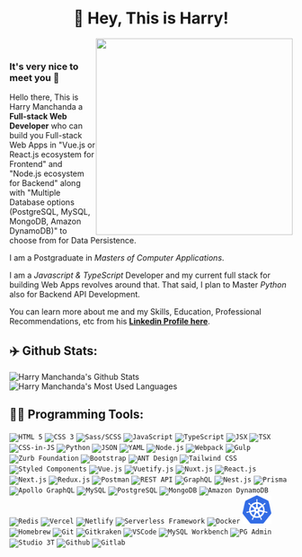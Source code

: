 <h1 align="center">🤘 Hey, This is Harry!</h1>

<img align="right" src="https://firebasestorage.googleapis.com/v0/b/harry-manchanda.appspot.com/o/code.png?alt=media&token=88024a0c-d1c0-4ab6-aabf-894a76b51083" height="350" width="350">

<p>&nbsp;</p>

### It's very nice to meet you 🙌

Hello there, This is Harry Manchanda a **Full-stack Web Developer** who can build you Full-stack Web Apps in "Vue.js or React.js ecosystem for Frontend" and "Node.js ecosystem for Backend" along with "Multiple Database options (PostgreSQL, MySQL, MongoDB, Amazon DynamoDB)" to choose from for Data Persistence.

I am a Postgraduate in _Masters of Computer Applications_.

I am a _Javascript & TypeScript_ Developer and my current full stack for building Web Apps revolves around that. That said, I plan to Master _Python_ also for Backend API Development.

You can learn more about me and my Skills, Education, Professional Recommendations, etc from his [**Linkedin Profile here**](https://www.linkedin.com/in/harrymanchanda/).

<h2>✈️ Github Stats:</h2>

![Harry Manchanda's Github Stats](https://github-readme-stats.vercel.app/api?username=IamManchanda&count_private=true&include_all_commits=true&show_icons=true&hide=contribs)
![Harry Manchanda's Most Used Languages](https://github-readme-stats.vercel.app/api/top-langs/?username=IamManchanda&langs_count=10&layout=compact&hide=makefile,objective-c,java,c)

<h2>🏄‍♂️ Programming Tools:</h2>

<code><img alt="HTML 5" title="HTML 5" height="50" src="https://www.flaticon.com/svg/static/icons/svg/919/919827.svg"></code>
<code><img alt="CSS 3" title="CSS 3" height="50" src="https://www.flaticon.com/svg/static/icons/svg/919/919826.svg"></code>
<code><img alt="Sass/SCSS" title="Sass/SCSS" height="50" src="https://www.flaticon.com/svg/static/icons/svg/919/919831.svg"></code>
<code><img alt="JavaScript" title="JavaScript" height="50" src="https://www.flaticon.com/svg/static/icons/svg/541/541552.svg"></code>
<code><img alt="TypeScript" title="TypeScript" height="50" src="https://www.flaticon.com/svg/static/icons/svg/541/541500.svg"></code>
<code><img alt="JSX" title="JSX" height="50" src="https://www.flaticon.com/svg/static/icons/svg/541/541490.svg"></code>
<code><img alt="TSX" title="TSX" height="50" src="https://www.flaticon.com/svg/static/icons/svg/541/541501.svg"></code>
<code><img alt="CSS-in-JS" title="CSS-in-JS" height="50" src="https://www.flaticon.com/svg/static/icons/svg/3094/3094320.svg"></code>
<code><img alt="Python" title="Python" height="50" src="https://www.flaticon.com/svg/static/icons/svg/1387/1387537.svg"></code>
<code><img alt="JSON" title="JSON" height="50" src="https://www.flaticon.com/svg/static/icons/svg/136/136525.svg"></code>
<code><img alt="YAML" title="YAML" height="50" src="https://www.flaticon.com/svg/static/icons/svg/187/187689.svg"></code>
<code><img alt="Node.js" title="Node.js" height="50" src="https://www.flaticon.com/svg/static/icons/svg/919/919825.svg"></code>
<code><img alt="Webpack" title="Webpack" height="50" src="https://raw.githubusercontent.com/webpack/media/master/logo/icon.svg"></code>
<code><img alt="Gulp" title="Gulp" height="50" src="https://upload.wikimedia.org/wikipedia/commons/7/72/Gulp.js_Logo.svg"></code>
<code><img alt="Zurb Foundation" title="Zurb Foundation" height="50" src="https://get.foundation/assets/img/learn/features/svgs/code-reduction-01.svg"></code>
<code><img alt="Bootstrap" title="Bootstrap" height="50" src="https://upload.wikimedia.org/wikipedia/commons/b/b2/Bootstrap_logo.svg"></code>
<code><img alt="ANT Design" title="ANT Design" height="50" src="https://gw.alipayobjects.com/zos/rmsportal/KDpgvguMpGfqaHPjicRK.svg"></code>
<code><img alt="Tailwind CSS" title="Tailwind CSS" height="50" src="https://tailwindcss.com/_next/static/media/twitter-square.18b32c43e6fa4c8ee7db66330112a331.png"></code>
<code><img alt="Styled Components" title="Styled Components" height="50" src="https://raw.githubusercontent.com/styled-components/brand/master/styled-components.svg"></code>
<code><img alt="Vue.js" title="Vue.js" height="50" src="https://upload.wikimedia.org/wikipedia/commons/9/95/Vue.js_Logo_2.svg"></code>
<code><img alt="Vuetify.js" title="Vuetify.js" height="50" src="https://seeklogo.com/images/V/vuetify-logo-3BCF73C928-seeklogo.com.png"></code>
<code><img alt="Nuxt.js" title="Nuxt.js" height="50" src="https://nuxtjs.org/logos/nuxt-square.svg"></code>
<code><img alt="React.js" title="React.js" height="50" src="https://upload.wikimedia.org/wikipedia/commons/a/a7/React-icon.svg"></code>
<code><img alt="Next.js" title="Next.js" height="50" src="https://cdn.worldvectorlogo.com/logos/next-js.svg"></code>
<code><img alt="Redux.js" title="Redux.js" height="50" src="https://upload.wikimedia.org/wikipedia/commons/4/49/Redux.png"></code>
<code><img alt="Postman" title="Postman" height="50" src="https://www.postman.com/assets/logos/postman-logo-stacked.svg"></code>
<code><img alt="REST API" title="Rest API" height="50" src="https://www.flaticon.com/svg/static/icons/svg/3094/3094456.svg"></code>
<code><img alt="GraphQL" title="GraphQL" height="50" src="https://upload.wikimedia.org/wikipedia/commons/1/17/GraphQL_Logo.svg"></code>
<code><img alt="Nest.js" title="Nest.js" height="50" src="https://d33wubrfki0l68.cloudfront.net/e937e774cbbe23635999615ad5d7732decad182a/26072/logo-small.ede75a6b.svg"></code>
<code><img alt="Prisma" title="Prisma" height="50" src="https://cdn.worldvectorlogo.com/logos/prisma-2.svg"></code>
<code><img alt="Apollo GraphQL" title="Apollo GraphQL" height="50" src="https://seeklogo.com/images/A/apollo-logo-DC7DD3C444-seeklogo.com.png"></code>
<code><img alt="MySQL" title="MySQL" height="50" src="https://upload.wikimedia.org/wikipedia/de/d/dd/MySQL_logo.svg"></code>
<code><img alt="PostgreSQL" title="PostgreSQL" height="50" src="https://upload.wikimedia.org/wikipedia/commons/2/29/Postgresql_elephant.svg"></code>
<code><img alt="MongoDB" title="MongoDB" height="50" src="https://cdn.iconscout.com/icon/free/png-512/mongodb-3-1175138.png"></code>
<code><img alt="Amazon DynamoDB" title="Amazon DynamoDB" height="50" src="https://upload.wikimedia.org/wikipedia/commons/f/fd/DynamoDB.png"></code>
<code><img alt="Redis" title="Redis" height="50" src="https://cdn.iconscout.com/icon/free/png-512/redis-3-1175053.png"></code>
<code><img alt="Vercel" title="Vercel" height="50" src="https://assets.vercel.com/image/upload/v1588805858/repositories/vercel/logo.png"></code>
<code><img alt="Netlify" title="Netlify" height="50" src="https://seeklogo.com/images/N/netlify-logo-758722CDF4-seeklogo.com.png"></code>
<code><img alt="Serverless Framework" title="Serverless Framework" height="50" src="https://s3-us-west-2.amazonaws.com/assets.site.serverless.com/logos/Serverless_mark_black_400x400_v3%402x.jpg"></code>
<code><img alt="Docker" title="Docker" height="50" src="https://www.docker.com/sites/default/files/d8/2019-07/Moby-logo.png"></code>
<code><img alt="Kubernetes" title="Kubernetes" height="50" src="https://raw.githubusercontent.com/kubernetes/kubernetes/master/logo/logo.png"></code>
<code><img alt="Homebrew" title="Homebrew" height="50" src="https://brew.sh/assets/img/homebrew-256x256.png"></code>
<code><img alt="Git" title="Git" height="50" src="https://www.flaticon.com/svg/static/icons/svg/2111/2111288.svg"></code>
<code><img alt="Gitkraken" title="Gitkraken" height="50" src="https://www.gitkraken.com/downloads/brand-assets/gitkraken-logo-dark-sq.png"></code>
<code><img alt="VSCode" title="VSCode" height="50" src="https://upload.wikimedia.org/wikipedia/commons/9/9a/Visual_Studio_Code_1.35_icon.svg"></code>
<code><img alt="MySQL Workbench" title="MySQL Workbench" height="50" src="https://upload.wikimedia.org/wikipedia/commons/thumb/0/0e/Antu_mysql-workbench.svg/240px-Antu_mysql-workbench.svg.png"></code>
<code><img alt="PG Admin" title="PG Admin" height="50" src="https://upload.wikimedia.org/wikipedia/commons/thumb/c/c0/Antu_pgadmin.svg/240px-Antu_pgadmin.svg.png"></code>
<code><img alt="Studio 3T" title="Studio 3T" height="50" src="https://www.realwire.com/writeitfiles/studio-3t-logo-green-on-white.jpg"></code>
<code><img alt="Github" title="Github" height="50" src="https://www.flaticon.com/svg/static/icons/svg/2111/2111425.svg"></code>
<code><img alt="Gitlab" title="Gitlab" height="50" src="https://upload.wikimedia.org/wikipedia/commons/1/18/GitLab_Logo.svg"></code>
